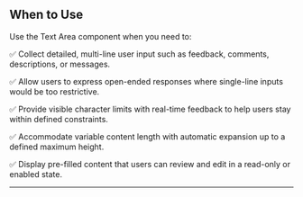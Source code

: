 ## When to Use

Use the Text Area component when you need to:

✅ Collect detailed, multi-line user input such as feedback, comments, descriptions, or messages.

✅ Allow users to express open-ended responses where single-line inputs would be too restrictive.

✅ Provide visible character limits with real-time feedback to help users stay within defined constraints.

✅ Accommodate variable content length with automatic expansion up to a defined maximum height.

✅ Display pre-filled content that users can review and edit in a read-only or enabled state.

---